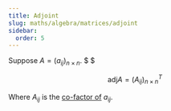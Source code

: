 ```yaml
---
title: Adjoint
slug: maths/algebra/matrices/adjoint
sidebar:
  order: 5
---
```


Suppose $A=(a_{ij})_{n\times{n}}$. $ $

```math
\text{adj}A = (A_{ij})_{n\times{n}}^T
```

Where $A_{ij}$ is the
[co-factor of](/maths/algebra/matrices/determinant/#co-factor-of-an-element)
$a_{ij}$.
